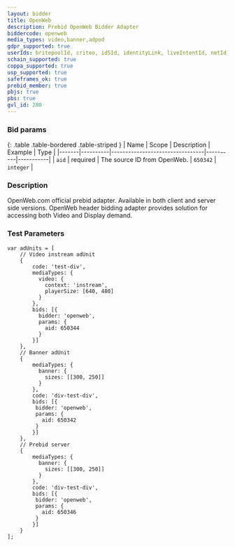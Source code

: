 ```yaml
---
layout: bidder
title: OpenWeb
description: Prebid OpenWeb Bidder Adapter
biddercode: openweb
media_types: video,banner,adpod
gdpr_supported: true
userIds: britepoolId, criteo, id5Id, identityLink, liveIntentId, netId, parrableId, pubCommonId, unifiedId
schain_supported: true
coppa_supported: true
usp_supported: true
safeframes_ok: true
prebid_member: true
pbjs: true
pbs: true
gvl_id: 280
---
```


### Bid params

{: .table .table-bordered .table-striped }
| Name  | Scope    | Description                     | Example  | Type      |
|-------|----------|---------------------------------|----------|-----------|
| `aid` | required | The source ID from OpenWeb. | `650342` | `integer` |

### Description
OpenWeb.com official prebid adapter. Available in both client and server side versions.
OpenWeb header bidding adapter provides solution for accessing both Video and Display demand.

### Test Parameters
```
var adUnits = [
    // Video instream adUnit
    {
        code: 'test-div',
        mediaTypes: {
          video: {
            context: 'instream',
            playerSize: [640, 480]
          }
        },
        bids: [{
          bidder: 'openweb',
          params: {
            aid: 650344
          }
        }]
    },
    // Banner adUnit
    {
        mediaTypes: {
          banner: {
            sizes: [[300, 250]]
          }
        },
        code: 'div-test-div',
        bids: [{
         bidder: 'openweb',
         params: {
           aid: 650342
         }
        }]
    },
    // Prebid server 
    {
        mediaTypes: {
          banner: {
            sizes: [[300, 250]]
          }
        },
        code: 'div-test-div',
        bids: [{
         bidder: 'openweb',
         params: {
           aid: 650346
         }
        }]
    }
];
```
